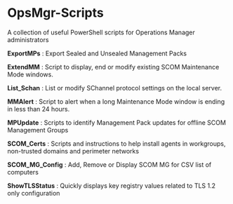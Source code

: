 # OpsMgr-Scripts
A collection of useful PowerShell scripts for Operations Manager administrators

**ExportMPs** : Export Sealed and Unsealed Management Packs

**ExtendMM** : Script to display, end or modify existing SCOM Maintenance Mode windows.  

**List_Schan** : List or modify SChannel protocol settings on the local server.

**MMAlert** : Script to alert when a long Maintenance Mode window is ending in less than 24 hours.

**MPUpdate** : Scripts to identify Management Pack updates for offline SCOM Management Groups

**SCOM_Certs** : Scripts and instructions to help install agents in workgroups, non-trusted domains and perimeter networks

**SCOM_MG_Config** : Add, Remove or Display SCOM MG for CSV list of computers

**ShowTLSStatus** : Quickly displays key registry values related to TLS 1.2 only configuration
